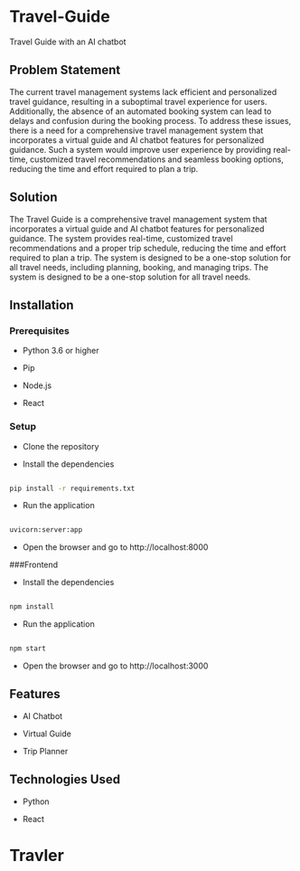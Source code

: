 # Travel-Guide
Travel Guide with an AI chatbot

## Problem Statement

The current travel management systems lack efficient and personalized travel guidance, resulting in a suboptimal travel experience for users. Additionally, the absence of an automated booking system can lead to delays and confusion during the booking process. To address these issues, there is a need for a comprehensive travel management system that incorporates a virtual guide and Al chatbot features for personalized guidance. Such a system would improve user experience by providing real-time, customized travel recommendations and seamless booking options, reducing the time and effort required to plan a trip.

## Solution

The Travel Guide is a comprehensive travel management system that incorporates a virtual guide and AI chatbot features for personalized guidance. The system provides real-time, customized travel recommendations and a proper trip schedule, reducing the time and effort required to plan a trip. The system is designed to be a one-stop solution for all travel needs, including planning, booking, and managing trips. The system is designed to be a one-stop solution for all travel needs. 

## Installation

### Prerequisites

- Python 3.6 or higher

- Pip

- Node.js

- React 

### Setup

- Clone the repository

- Install the dependencies

```bash

pip install -r requirements.txt

```

- Run the application

```bash

uvicorn:server:app 

```

- Open the browser and go to http://localhost:8000

###Frontend

- Install the dependencies

```bash

npm install

```

- Run the application

```bash

npm start

```

- Open the browser and go to http://localhost:3000


## Features

- AI Chatbot

- Virtual Guide

- Trip Planner


## Technologies Used

- Python

- React










# Travler
